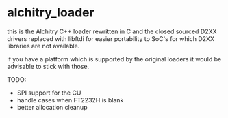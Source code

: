 # alchitry_loader

this is the Alchitry C++ loader rewritten in C and the closed sourced D2XX drivers replaced with libftdi for easier portability to SoC's for which D2XX libraries are not available.

if you have a platform which is supported by the original loaders it would be advisable to stick with those.

TODO:
* SPI support for the CU
* handle cases when FT2232H is blank
* better allocation cleanup

